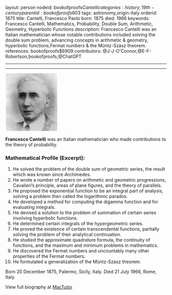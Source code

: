 layout: person
nodeid: bookofproofs$Cantelli
categories: history,19th-century
parentid: bookofproofs$603
tags: astronomy,origin-italy
orderid: 1875
title: Cantelli, Francesco Paolo
born: 1875
died: 1966
keywords: Francesco Cantelli, Mathematics, Probability, Double Sum, Arithmetic, Geometry, Hyperbolic Functions
description: Francesco Cantelli was an Italian mathematician whose notable contributions included solving the double sum problem, advancing concepts in arithmetic & geometry, hyperbolic functions,Fermat numbers & the Müntz-Szász theorem.
references: bookofproofs$6909
contributors: @J-J-O'Connor,@E-F-Robertson,bookofproofs,@ChatGPT

---



---

![Cantelli.jpg](https://github.com/bookofproofs/bookofproofs.github.io/blob/main/_sources/_assets/images/portraits/Cantelli.jpg?raw=true)

**Francesco Cantelli** was an Italian mathematician who made contributions to the theory of probability.

### Mathematical Profile (Excerpt):
1. He solved the problem of the double sum of geometric series, the result which was known since Archimedes.
2. He wrote a number of papers on arithmetic and geometric progressions, Cavalieri’s principle, areas of plane figures, and the theory of parallels.
3. He proposed the exponential function to be an integral part of analysis, solving a problem then called the logarithmic paradox. 
4. He developed a method for computing the digamma function and for evaluating integrals.
5. He devised a solution to the problem of summation of certain series involving hyperbolic functions.
6. He determined certain integrals of the hypergeometric series.
7. He proved the existence of certain transcendental functions, partially solving the problem of their analytical continuation.
8. He studied the approximate quadrature formula, the continuity of functions, and the maximum and minimum problems in mathematics.
9. He discovered the Fermat numbers and uncountably many other properties of the Fermat numbers.
10. He formulated a generalization of the Müntz-Szász theorem.

Born 20 December 1875, Palermo, Sicily, Italy. Died 21 July 1966, Rome, Italy.

View full biography at [MacTutor](https://mathshistory.st-andrews.ac.uk/Biographies/Cantelli/)
